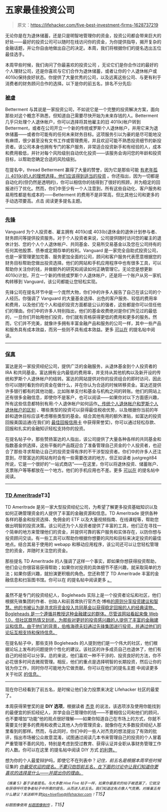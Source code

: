 # 五家最佳投资公司

> 原文：<https://lifehacker.com/five-best-investment-firms-1628737219>

无论你是在为退休储蓄，还是只是明智地管理你的资金，投资公司都会带来巨大的好处——最好的投资公司可以随时在线访问你的资金，为你提供指导，揭开复杂的金融话题，并让你自由地做出自己的决定。本周，我们将根据你们的提名选出五位最佳选手。



本周早些时候，我们询问了你最喜欢的投资公司 ，无论它们是你合作过的最好的个人理财公司，还是你喜欢与它们合作为退休储蓄，或者让你的个人退休帐户或 401(k)保持良好状态。你提供了大量优秀的公司，以及远离这些公司、与更有利于消费者的财务顾问合作的选择。以下是你的前五名，排名不分先后:

### [被虐](http://betterment.evyy.net/c/379647/96536/2299?u=https%3A%2F%2Fwww.betterment.com%2F)

Betterment 与其说是一家投资公司，不如说它是一个完整的投资解决方案，面向那些对这个概念不熟悉，但知道自己需要尽快开始为未来存钱的人。Betterment 几乎只处理个人退休帐户，你可以选择将其他雇主的旧 401(k)帐户转到 Betterment，或者在公司开立一个新的传统或罗斯个人退休帐户，并用它来为退休储蓄——或者你可能有的任何未来财务目标。这项服务引以为豪的是尽可能地没有麻烦，很少甚至没有文书工作或管理费用，并且欢迎可能不熟悉投资细节的新投资者。该公司本身也拥有专门的客户服务，非常适合投资新手和有经验的人，成本和费用极低，并针对每个风险级别自动优化投资——该服务会询问您的年龄和投资目标，以帮助您确定合适的风险级别。

在提名中，thread Betterment 赢得了大量的赞誉，因为它是那些可能 [有老年孤儿 401(k)的人的理想选择，他们应该得到适当的投资](https://lifehacker.com/what-should-i-do-with-my-old-orphaned-401-k-s-1624399449) 。你还指出，因为一切都是自动化的(但仍然是透明的)，你可以相信你的钱得到了很好的照顾，并为稳定的回报进行了优化。然而，你们中至少有一个人注意到，所有这些自动化、客户服务和易用性都是有成本的——Betterment 的费用不是非常高，但比其他公司和更多的手动选项要高。点击 阅读更多提名主题。

* * *

### [先锋](https://investor.vanguard.com/home/)

Vanguard 为个人投资者、雇主拥有 401(k)或 403(b)退休金的退休计划参与者、财务顾问等提供投资服务。对于个人投资者来说，公司提供随时访问您的雇主的退休计划、您的个人个人退休帐户、共同基金、交易所交易基金以及您在公司持有的任何其他股票、债券或定期存单的权利。Vanguard 是一家完全自助式投资公司，也是一家管理更加完善、服务更加全面的公司，顾问和客户服务代表愿意根据您的财务目标帮助您做出投资选择。他们的网站和手机应用程序中也有很多工具，可以帮助你关注你的钱，并做额外的研究和阅读如何正确管理它。无论您是想更新 401(k)计划，开立一个新的传统或罗斯个人退休帐户，还是将一个账户从另一家机构转移到 Vanguard，该公司都能让您轻松实现。

先锋公司在提名环节中是一个庞然大物，你们中的许多人报告了自己在该公司的个人经历。你强调了 Vanguard 的大量基金选择、出色的客户服务、较低的费用率和费用，以及他们在个人和组织投资方面都是公认的强者，这些都是你可以信任他们的理由。你们中的许多人特别指出，他们的基金收费绝对是你们所见过的最低的，一旦你们开始用他们投资，你们就有资格获得更低的费用和更多的服务。然而，它们并不完美，就像许多拥有丰富金融产品和服务的公司一样，其中一些产品和服务具有成本效益，而另一些则不具有成本效益。更多 [可以在](http://lifehacker.com/the-lowest-expense-ratios-good-customer-services-very-1627859119) 的提名帖中阅读。

* * *

### [保真](https://www.fidelity.com/)

富达是另一家投资经纪公司，提供广泛的金融服务，从退休基金到个人投资者的 IRA 和共同基金。富达拥有业内最低的费用率，并支持从其他机构以及新开设的传统和罗斯个人退休帐户的结转。富达的网站提供对你的投资组合的即时访问，因此你可以随时看到你的资金在做什么，并在你认为合适的时候转移资金。富达还提供许多银行都有的其他功能，比如账单支付和基金与机构之间的转账。他们的网站上还有很多金融信息，即使你不是客户，也可以阅读——如果你对以下方面感兴趣，所有这些信息都特别有用:个人退休帐户如何运作[、传统个人退休帐户和罗斯个人退休帐户的区别](http://twocents.lifehacker.com/this-infographic-will-help-you-decide-between-a-roth-or-1568965079) 、哪些类型的投资可以获得最佳税收优势，以及根据你当前的年龄和退休目标应该考虑哪些类型的基金。结合其他有用的额外津贴，如富达的投资回报美国运通(在我们的 [最佳回报信用卡](http://lifehacker.com/five-best-rewards-credit-cards-1622819827) 中获得荣誉奖)，你可以通过轻松存款、回报和扎实的金融知识轻松支持你的投资。

在提名帖子中，那些赞扬富达的人指出，该公司提供了大量各种各样的共同基金和指数基金供选择，这些平衡的产品既迎合了准备管理自己资金的个人投资者，也迎合了那些寻求帮助让自己的投资变得有序的不干涉型投资者。你们中的许多人还注意到，尽管富达的网站有时会有一些需要改进的地方，但正如读者 justgregit84 所说，它是一个很好的“一站式商店”——在这里，你可以将退休投资、储蓄账户、支票账户等等都放在一个地方。他们的手机应用也不差。更多 [可以在](http://lifehacker.com/vote-fidelity-reason-access-to-all-the-other-mutual-f-1627864008) 的提名帖中阅读。

* * *

### [TD Ameritrade](https://www.tdameritrade.com/home.page)T3】

TD Ameritrade 是另一家大型投资经纪公司，为希望了解更多投资基础知识以及如何正确管理资金的人提供了丰富的金融资源和信息。TD Ameritrade 提供各种各样的基金和投资选择、免佣金的 ETF 以及大量视频指南、在线课程等，帮助您做出明智的投资决策。该公司还为个人投资者提供了丰富的工具，他们正在寻找一个简单的地方来管理他们的资金，并提供可靠的客户服务和实体存在，以防你想与投资顾问交谈。有一些工具可以帮助你根据你想要的风险和目标来决定投资的最佳地点。结合其易于使用的 webapp 和移动应用程序，该公司还可以让您轻松管理您的资金，并随时关注您的资金。

那些提名 TD Ameritrade 的人强调了这样一个事实，即如果你想获得投资帮助，他们会让你很容易获得帮助；如果你对投资的具体细节不感兴趣，就采取简单的方法；如果你感兴趣，就扮演更积极的角色。您还称赞了 TD Ameritrade 丰富的金融信息和扫盲图书馆。你可以在 的提名帖中阅读更多 [。](http://lifehacker.com/vote-td-ameritrade-institutional-class-tools-and-resea-1627871489)

* * *

虽然不是专门的投资经纪人，Bogleheads 实际上是一个投资者论坛和社区，他们根据先锋集团的作者、创始人和前首席执行官杰克·博格[的原则分享投资建议和智慧。他的书被认为是寻求将资金投入共同基金以获得稳定回报的人的经典读物，Bogleheads 是一个遵循并教授这种金融建议的群体。尽管该网站看起来像 Web 1.0，但社区既热情又封闭，为那些对更好的投资感兴趣的人提供了丰富的金融建议和信息。由于他们的背景，伯格海德夫妇通过先锋集团进行投资，并通过他们的论坛互相支持和保持信息。](http://en.wikipedia.org/wiki/John_C._Bogle)

在提名帖子中，那些支持 Bogleheads 的人提到他们是一个伟大的社区，他们根据论坛上发布的问题提供个性化的建议。该社区的许多成员自己也退休了，他们有自己的经验可以分享。总的来说，他们喜欢一种不干涉的、投资良好的方法，你不必花很多时间去微观管理。相反，他们的重点是选择明智的长期投资，然后让你的钱为你工作，同时你尽可能地为它做贡献。你可以在他们的提名主题 中阅读更多关于社区 [的信息。](http://lifehacker.com/vote-bogleheads-why-dont-be-put-off-by-their-overwhel-1627862503)

* * *

现在你已经看到了前五名，是时候让他们全力投票来决定 Lifehacker 社区的最爱了。

本周获得荣誉奖的是 **DIY 选项**，根据读者 [杰克](http://jakemerchant.kinja.com/) 的说法，该选项涉及使用你能找到的最便宜的折扣经纪人，并学会自己管理你的钱——不要相信公司和他们的顾问，也不要增加“功能”他的观点很好理解——如果你知道自己在市场上的方式，你就不需要支付更多的费用和收费让其他人为你管理资金，就像你在大多数投资经纪人那里看到的那样。然而，与此同时，你们中的一些人对杰克的想法提出了有效的批评，指出市场被公众故意混淆，试图通过阅读几本书来管理自己的投资的个人冒着严重管理不善的风险，特别是考虑到受过教育、获得认证并全职从事财务管理工作的人数。你可以在这里 的提名帖中阅读 DIY 方式 [的利弊。](http://lifehacker.com/vote-diy-why-put-your-money-in-a-the-cheapest-online-1627860410)

想为你的个人最爱辩护吗，即使它不在列表中？*记住，前五名是根据本周早些时候* 征集的 [*你最受欢迎的提名。不要只抱怨前五名，在下面的讨论中让我们知道你更喜欢的选择是什么——并提出你的理由。*](https://lifehacker.com/whats-the-best-investment-firm-1627702402)

*<small>《蜂巢 5》基于读者提名。与大多数 Hive Five 帖子一样，如果你最喜欢的帖子被遗漏了，它就没有获得呼吁竞争者帖子中所需的提名，从而进入前五名。我们知道这有点像人气竞赛。对蜂巢五有什么建议？发送邮件至</small>*[*<small>tips+hivefive@lifehacker.com</small>*](mailto:tips+hivefive@lifehacker.com)*<small>！</small>T15】*

*<small>标题图像使用</small>* [*<small>标题图像制作</small>*](http://www.tradingacademy.com/) *<small>。</small>T15】*